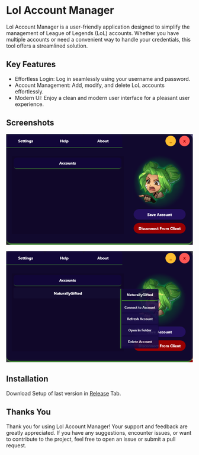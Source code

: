 
# Lol Account Manager

Lol Account Manager is a user-friendly application designed to simplify the management of League of Legends (LoL) accounts. Whether you have multiple accounts or need a convenient way to handle your credentials, this tool offers a streamlined solution.
## Key Features

 - Effortless Login: Log in seamlessly using your username and password.
 - Account Management: Add, modify, and delete LoL accounts effortlessly.
 - Modern UI: Enjoy a clean and modern user interface for a pleasant user experience. 


## Screenshots

![App Screenshot](Assets/Images/image1.png)

![App Screenshot](Assets/Images/image2.png)


## Installation

Download Setup of last version in [Release](https://github.com/Marin-Clement/LolAccountManager/releases) Tab.

## Thanks You

Thank you for using Lol Account Manager! Your support and feedback are greatly appreciated. If you have any suggestions, encounter issues, or want to contribute to the project, feel free to open an issue or submit a pull request.
